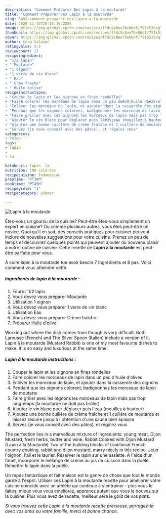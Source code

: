 ```yaml
---
description: "Comment Préparer Des Lapin à la moutarde"
title: "Comment Préparer Des Lapin à la moutarde"
slug: 3491-comment-preparer-des-lapin-a-la-moutarde
date: 2020-11-14T20:15:19.228Z
image: https://img-global.cpcdn.com/recipes/ffdc9c8ea7be66df/751x532cq70/lapin-a-la-moutarde-photo-principale-de-la-recette.jpg
thumbnail: https://img-global.cpcdn.com/recipes/ffdc9c8ea7be66df/751x532cq70/lapin-a-la-moutarde-photo-principale-de-la-recette.jpg
cover: https://img-global.cpcdn.com/recipes/ffdc9c8ea7be66df/751x532cq70/lapin-a-la-moutarde-photo-principale-de-la-recette.jpg
author: Cora Salazar
ratingvalue: 3.5
reviewcount: 13
recipeingredient:
- "1/2 lapin"
- " Moutarde"
- "1 oignon"
- "1 verre de vin blanc"
- " Eau"
- " Crme frache"
- " Huile dolive"
recipeinstructions:
- "Couper le lapin et les oignons en fines rondelles"
- "Faire colorer les morceaux de lapin dans un peu d&#39;huile d&#39;olives"
- "Enlever les morceaux de lapin, et ajouter dans la casserole des oignons"
- "Pendant que les oignons colorent, badigeonnez les morceaux de lapin de moutarte"
- "Faire griller avec les oignons les morceaux de lapin mais pas trop longtemps (la moutarde ne doit pas brûler)"
- "Ajouter le vin blanc pour déglacer puis l&#39;eau (mouillez à hauteur)"
- "Ajoutez une bonne cuillère de crème fraîche et 1 cuillère de moutarde et laissez réduire jusqu&#39;à l&#39;obtention d&#39;une sauce bien épaisse"
- "Servez (je vous conseil avec des pâtes), et régalez vous"
categories:
- Resep
tags:
- lapin
- 
- la

katakunci: lapin  la 
nutrition: 190 calories
recipecuisine: Indonesian
preptime: "PT34M"
cooktime: "PT49M"
recipeyield: "1"
recipecategory: Dinner

---
```



![Lapin à la moutarde](https://img-global.cpcdn.com/recipes/ffdc9c8ea7be66df/751x532cq70/lapin-a-la-moutarde-photo-principale-de-la-recette.jpg)

Êtes-vous un gourou de la cuisine? Peut-être êtes-vous simplement un expert en cuisine? Ou comme plusieurs autres, vous êtes peut-être un novice. Quoi qu'il en soit, des conseils pratiques pour cuisiner peuvent inclure de nouvelles suggestions pour votre cuisine. Prenez un peu de temps et découvrez quelques points qui peuvent ajouter du nouveau plaisir à votre routine de cuisine. Cette recette de <strong> Lapin à la moutarde </strong> est peut-être parfaite pour vous.

<!--inarticleads1-->

À cuire lapin à la moutarde tue avoir besoin 7 Ingrédients et 8 pas. Voici comment vous atteindre cette.

##### Ingrédients de lapin à la moutarde :

1. Fournir 1/2 lapin
1. Vous devez vous préparer  Moutarde
1. Utilisation 1 oignon
1. Vous devez vous préparer 1 verre de vin blanc
1. Utilisation  Eau
1. Vous devez vous préparer  Crème fraîche
1. Préparer  Huile d&#39;olive


Working out where the dish comes from though is very difficult. Both Larousse (French) and The Silver Spoon (Italian) include a version of it. Lapin à la moutarde (Mustard Rabbit) is one of my most favourite dishes to make. It is so easy and luxurious at the same time. 

<!--inarticleads2-->

##### Lapin à la moutarde instructions :

1. Couper le lapin et les oignons en fines rondelles
1. Faire colorer les morceaux de lapin dans un peu d&#39;huile d&#39;olives
1. Enlever les morceaux de lapin, et ajouter dans la casserole des oignons
1. Pendant que les oignons colorent, badigeonnez les morceaux de lapin de moutarte
1. Faire griller avec les oignons les morceaux de lapin mais pas trop longtemps (la moutarde ne doit pas brûler)
1. Ajouter le vin blanc pour déglacer puis l&#39;eau (mouillez à hauteur)
1. Ajoutez une bonne cuillère de crème fraîche et 1 cuillère de moutarde et laissez réduire jusqu&#39;à l&#39;obtention d&#39;une sauce bien épaisse
1. Servez (je vous conseil avec des pâtes), et régalez vous


The perfection lies in a marvellous mixture of ingredients: young meat, Dijon Mustard, fresh herbs, butter and wine. Rabbit Cooked with Dijon Mustard (Lapin à la Moutarde) Two of the building blocks of traditional French country cooking, rabbit and dijon mustard, marry nicely in this recipe. Jeter l&#39;oignon, l&#39;ail et le laurier. Réserver le lapin sur une assiette. À l&#39;aide d&#39;un fouet, incorporer le mélange de crème au jus de cuisson dans la poêle. Remettre le lapin dans la poêle. 

<!--inarticleads1-->

<p>
Un repas fantastique et fait maison est le genre de chose que tout le monde garde à l'esprit. Utiliser ces Lapin à la moutarde recette pour améliorer votre cuisine coïncide avec un athlète qui continue à s'entraîner - plus vous le faites, mieux vous vous améliorez, apprenez autant que vous le pouvez sur la cuisine. Plus vous avez de recette, meilleur sera le goût de vos plats.
</p>

<p>
<i>Si vous trouvez cette Lapin à la moutarde recette précieuse, partagez-la avec vos amis ou votre famille, merci et bonne chance.</i>
</p>
